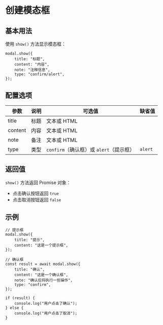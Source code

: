 # 创建模态框

## 基本用法

使用 `show()` 方法显示模态框：

```
modal.show({
    title: "标题",
    content: "内容",
    note: "注释信息",
    type: "confirm/alert",
});
```

## 配置选项

| 参数    | 说明 | 可选值                                  | 缺省值  |
| ------- | ---- | --------------------------------------- | ------- |
| title   | 标题 | 文本或 HTML                             |         |
| content | 内容 | 文本或 HTML                             |         |
| note    | 备注 | 文本或 HTML                             |         |
| type    | 类型 | `confirm`（确认框）或 `alert`（提示框） | `alert` |

## 返回值

`show()` 方法返回 Promise 对象：

-   点击确认按钮返回 `true`
-   点击取消按钮返回 `false`

## 示例

```
// 提示框
modal.show({
    title: "提示",
    content: "这是一个提示框",
});

// 确认框
const result = await modal.show({
    title: "确认",
    content: "这是一个确认框",
    note: "确认后将执行一些操作",
    type: "confirm",
});

if (result) {
    console.log("用户点击了确认");
} else {
    console.log("用户点击了取消");
}
```
